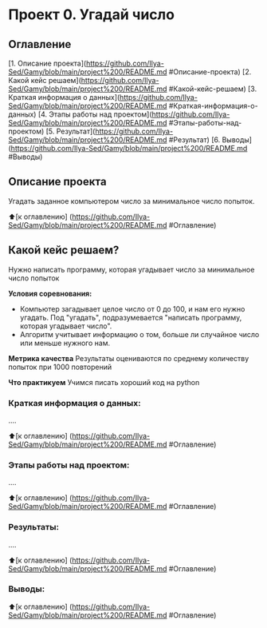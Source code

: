 # Проект 0. Угадай число

## Оглавление
[1. Описание проекта](https://github.com/Ilya-Sed/Gamy/blob/main/project%200/README.md #Описание-проекта)
[2. Какой кейс решаем](https://github.com/Ilya-Sed/Gamy/blob/main/project%200/README.md #Какой-кейс-решаем)
[3. Краткая информация о данных](https://github.com/Ilya-Sed/Gamy/blob/main/project%200/README.md #Краткая-информация-о-данных)
[4. Этапы работы над проектом](https://github.com/Ilya-Sed/Gamy/blob/main/project%200/README.md #Этапы-работы-над-проектом)
[5. Результат](https://github.com/Ilya-Sed/Gamy/blob/main/project%200/README.md #Результат)
[6. Выводы](https://github.com/Ilya-Sed/Gamy/blob/main/project%200/README.md #Выводы)

## Описание проекта
Угадать заданное компьютером число за минимальное число попыток.

:arrow_up:[к оглавлению] (https://github.com/Ilya-Sed/Gamy/blob/main/project%200/README.md #Оглавление)


## Какой кейс решаем?
Нужно написать программу, которая угадывает число за минимальное число попыток

**Условия соревнования:**
- Компьютер загадывает целое число от 0 до 100, и нам его нужно угадать. Под "угадать", подразумевается "написать программу, которая угадывает число".
- Алгоритм учитывает информацию о том, больше ли случайное число или меньше нужного нам.

**Метрика качества**
Результаты оцениваются по среднему количеству попыток при 1000 повторений

**Что практикуем**
Учимся писать хороший код на python


### Краткая информация о данных:
....

:arrow_up:[к оглавлению] (https://github.com/Ilya-Sed/Gamy/blob/main/project%200/README.md #Оглавление)


### Этапы работы над проектом:
....

:arrow_up:[к оглавлению] (https://github.com/Ilya-Sed/Gamy/blob/main/project%200/README.md #Оглавление)


### Результаты:
....

:arrow_up:[к оглавлению] (https://github.com/Ilya-Sed/Gamy/blob/main/project%200/README.md #Оглавление)


### Выводы:

:arrow_up:[к оглавлению] (https://github.com/Ilya-Sed/Gamy/blob/main/project%200/README.md #Оглавление)
